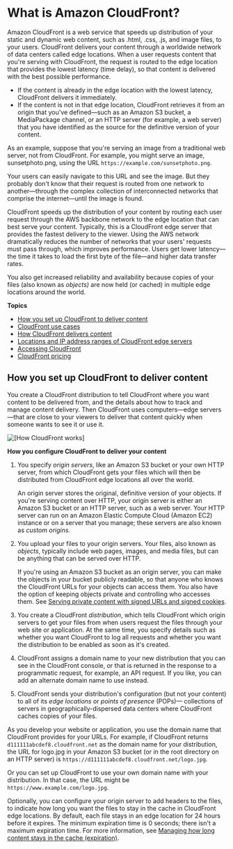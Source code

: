 # What is Amazon CloudFront?<a name="Introduction"></a>

Amazon CloudFront is a web service that speeds up distribution of your static and dynamic web content, such as \.html, \.css, \.js, and image files, to your users\. CloudFront delivers your content through a worldwide network of data centers called edge locations\. When a user requests content that you're serving with CloudFront, the request is routed to the edge location that provides the lowest latency \(time delay\), so that content is delivered with the best possible performance\.
+ If the content is already in the edge location with the lowest latency, CloudFront delivers it immediately\.
+ If the content is not in that edge location, CloudFront retrieves it from an origin that you've defined—such as an Amazon S3 bucket, a MediaPackage channel, or an HTTP server \(for example, a web server\) that you have identified as the source for the definitive version of your content\.

As an example, suppose that you're serving an image from a traditional web server, not from CloudFront\. For example, you might serve an image, sunsetphoto\.png, using the URL `https://example.com/sunsetphoto.png`\.

Your users can easily navigate to this URL and see the image\. But they probably don't know that their request is routed from one network to another—through the complex collection of interconnected networks that comprise the internet—until the image is found\.

CloudFront speeds up the distribution of your content by routing each user request through the AWS backbone network to the edge location that can best serve your content\. Typically, this is a CloudFront edge server that provides the fastest delivery to the viewer\. Using the AWS network dramatically reduces the number of networks that your users' requests must pass through, which improves performance\. Users get lower latency—the time it takes to load the first byte of the file—and higher data transfer rates\.

You also get increased reliability and availability because copies of your files \(also known as *objects\)* are now held \(or cached\) in multiple edge locations around the world\. 

**Topics**
+ [How you set up CloudFront to deliver content](#HowCloudFrontWorksOverview)
+ [CloudFront use cases](IntroductionUseCases.md)
+ [How CloudFront delivers content](HowCloudFrontWorks.md)
+ [Locations and IP address ranges of CloudFront edge servers](LocationsOfEdgeServers.md)
+ [Accessing CloudFront](introduction-accessing-cloudfront.md)
+ [CloudFront pricing](CloudFrontPricing.md)

## How you set up CloudFront to deliver content<a name="HowCloudFrontWorksOverview"></a>

You create a CloudFront distribution to tell CloudFront where you want content to be delivered from, and the details about how to track and manage content delivery\. Then CloudFront uses computers—edge servers—that are close to your viewers to deliver that content quickly when someone wants to see it or use it\.

![\[How CloudFront works\]](http://docs.aws.amazon.com/AmazonCloudFront/latest/DeveloperGuide/images/how-you-configure-cf.png)<a name="HowCloudFrontWorksConfiguration"></a>

**How you configure CloudFront to deliver your content**

1. You specify *origin servers*, like an Amazon S3 bucket or your own HTTP server, from which CloudFront gets your files which will then be distributed from CloudFront edge locations all over the world\. 

   An origin server stores the original, definitive version of your objects\. If you're serving content over HTTP, your origin server is either an Amazon S3 bucket or an HTTP server, such as a web server\. Your HTTP server can run on an Amazon Elastic Compute Cloud \(Amazon EC2\) instance or on a server that you manage; these servers are also known as *custom origins\.*

1. You upload your files to your origin servers\. Your files, also known as *objects*, typically include web pages, images, and media files, but can be anything that can be served over HTTP\.

   If you're using an Amazon S3 bucket as an origin server, you can make the objects in your bucket publicly readable, so that anyone who knows the CloudFront URLs for your objects can access them\. You also have the option of keeping objects private and controlling who accesses them\. See [Serving private content with signed URLs and signed cookies](PrivateContent.md)\. 

1. You create a CloudFront *distribution*, which tells CloudFront which origin servers to get your files from when users request the files through your web site or application\. At the same time, you specify details such as whether you want CloudFront to log all requests and whether you want the distribution to be enabled as soon as it's created\.

1. CloudFront assigns a domain name to your new distribution that you can see in the CloudFront console, or that is returned in the response to a programmatic request, for example, an API request\. If you like, you can add an alternate domain name to use instead\.

1. CloudFront sends your distribution's configuration \(but not your content\) to all of its *edge locations* or *points of presence* \(POPs\)— collections of servers in geographically\-dispersed data centers where CloudFront caches copies of your files\.

As you develop your website or application, you use the domain name that CloudFront provides for your URLs\. For example, if CloudFront returns `d111111abcdef8.cloudfront.net` as the domain name for your distribution, the URL for logo\.jpg in your Amazon S3 bucket \(or in the root directory on an HTTP server\) is `https://d111111abcdef8.cloudfront.net/logo.jpg`\.

Or you can set up CloudFront to use your own domain name with your distribution\. In that case, the URL might be `https://www.example.com/logo.jpg`\.

Optionally, you can configure your origin server to add headers to the files, to indicate how long you want the files to stay in the cache in CloudFront edge locations\. By default, each file stays in an edge location for 24 hours before it expires\. The minimum expiration time is 0 seconds; there isn't a maximum expiration time\. For more information, see [Managing how long content stays in the cache \(expiration\)](Expiration.md)\.